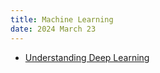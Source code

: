 ```yaml
---
title: Machine Learning
date: 2024 March 23
---
```


* [Understanding Deep Learning](https://udlbook.github.io/udlbook/)
